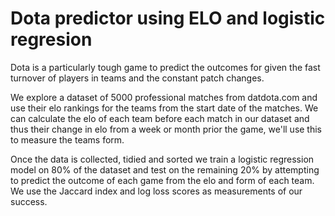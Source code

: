 # Dota predictor using ELO and logistic regresion
Dota is a particularly tough game to predict the outcomes for given the fast turnover of players in teams and the constant patch changes.

We explore a dataset of 5000 professional matches from datdota.com and use their elo rankings for the teams from the start date of the matches.
We can calculate the elo of each team before each match in our dataset and thus their change in elo from a week or month prior the game, we'll use this  to measure the teams form.

Once the data is collected, tidied and sorted we train a logistic regression model on 80% of the dataset and test on the remaining 20% by attempting to predict the outcome of each game from the elo and form of each team.
We use the Jaccard index and log loss scores as measurements of our success.
